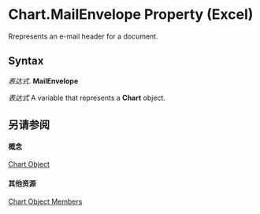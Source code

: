 
# Chart.MailEnvelope Property (Excel)

Rrepresents an e-mail header for a document.


## Syntax

 _表达式_. **MailEnvelope**

 _表达式_ A variable that represents a **Chart** object.


## 另请参阅


#### 概念


[Chart Object](179c32ce-49bd-6f36-ea12-89fb5443f3ea.md)
#### 其他资源


[Chart Object Members](http://msdn.microsoft.com/library/a3f8ac44-02d6-6f3f-b5e0-23f4bd5d6baf%28Office.15%29.aspx)